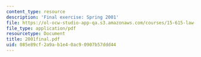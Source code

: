 ```yaml
---
content_type: resource
description: 'Final exercise: Spring 2001'
file: https://ol-ocw-studio-app-qa.s3.amazonaws.com/courses/15-615-law-for-the-entrepreneur-and-manager-spring-2003/085e89cf2a9ab1e40ac90907b57ddd44_2001final.pdf
file_type: application/pdf
resourcetype: Document
title: 2001final.pdf
uid: 085e89cf-2a9a-b1e4-0ac9-0907b57ddd44
---
```

